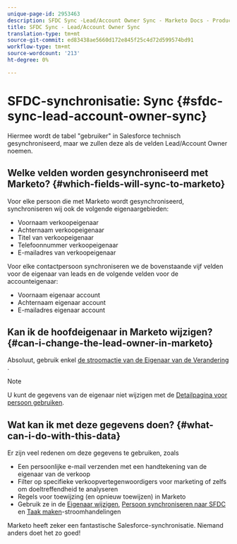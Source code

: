 ```yaml
---
unique-page-id: 2953463
description: SFDC Sync -Lead/Account Owner Sync - Marketo Docs - Productdocumentatie
title: SFDC Sync - Lead/Account Owner Sync
translation-type: tm+mt
source-git-commit: ed83438ae5660d172e845f25c4d72d599574bd91
workflow-type: tm+mt
source-wordcount: '213'
ht-degree: 0%

---
```



# SFDC-synchronisatie: Sync {#sfdc-sync-lead-account-owner-sync}

Hiermee wordt de tabel &quot;gebruiker&quot; in Salesforce technisch gesynchroniseerd, maar we zullen deze als de velden Lead/Account Owner noemen.

## Welke velden worden gesynchroniseerd met Marketo? {#which-fields-will-sync-to-marketo}

Voor elke persoon die met Marketo wordt gesynchroniseerd, synchroniseren wij ook de volgende eigenaargebieden:

* Voornaam verkoopeigenaar
* Achternaam verkoopeigenaar
* Titel van verkoopeigenaar
* Telefoonnummer verkoopeigenaar
* E-mailadres van verkoopeigenaar

Voor elke contactpersoon synchroniseren we de bovenstaande vijf velden voor de eigenaar van leads en de volgende velden voor de accounteigenaar:

* Voornaam eigenaar account
* Achternaam eigenaar account
* E-mailadres eigenaar account

## Kan ik de hoofdeigenaar in Marketo wijzigen? {#can-i-change-the-lead-owner-in-marketo}

Absoluut, gebruik enkel [de stroomactie van de Eigenaar van de Verandering ](/help/marketo/product-docs/core-marketo-concepts/smart-campaigns/salesforce-flow-actions/change-owner.md).

>[!NOTE]
>
>U kunt de gegevens van de eigenaar niet wijzigen met de [Detailpagina voor persoon gebruiken](/help/marketo/product-docs/core-marketo-concepts/smart-lists-and-static-lists/managing-people-in-smart-lists/using-the-person-detail-page.md).

## Wat kan ik met deze gegevens doen? {#what-can-i-do-with-this-data}

Er zijn veel redenen om deze gegevens te gebruiken, zoals

* Een persoonlijke e-mail verzenden met een handtekening van de eigenaar van de verkoop
* Filter op specifieke verkoopvertegenwoordigers voor marketing of zelfs om doeltreffendheid te analyseren
* Regels voor toewijzing (en opnieuw toewijzen) in Marketo
* Gebruik ze in de [Eigenaar wijzigen](/help/marketo/product-docs/core-marketo-concepts/smart-campaigns/salesforce-flow-actions/change-owner.md), [Persoon synchroniseren naar SFDC](/help/marketo/product-docs/core-marketo-concepts/smart-campaigns/salesforce-flow-actions/sync-person-to-sfdc.md) en [Taak maken](/help/marketo/product-docs/core-marketo-concepts/smart-campaigns/salesforce-flow-actions/create-task.md)-stroomhandelingen

Marketo heeft zeker een fantastische Salesforce-synchronisatie. Niemand anders doet het zo goed!
